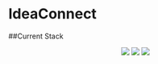 # IdeaConnect
##Current Stack
<p align="center">
  <img src="https://banner2.kisspng.com/20180806/vhy/kisspng-gradle-computer-icons-transparency-logo-scalable-v-sharing-happiness-clipart-transparent-background-c-5b68e98bad79c6.7645488515336021877106.jpg">
  <img src="http://www.h2database.com/html/images/h2-logo-2.png">
  <img src="https://www.vectorlogo.zone/logos/eclipse_jetty/eclipse_jetty-card.png">
</p>